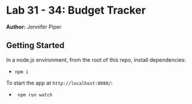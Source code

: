 Lab 31 - 34: Budget Tracker
===

**Author:** Jennifer Piper



## Getting Started
In a node.js environment, from the root of this repo, install dependencies:
* `npm i`


To start the app at `http://localhost:8080/`:
* ` npm run watch`
